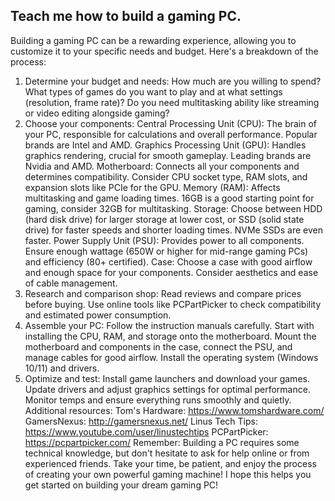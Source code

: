 ## Teach me how to build a gaming PC.

Building a gaming PC can be a rewarding experience, allowing you to customize it to your specific needs and budget. Here's a breakdown of the process:
1. Determine your budget and needs:
How much are you willing to spend?
What types of games do you want to play and at what settings (resolution, frame rate)?
Do you need multitasking ability like streaming or video editing alongside gaming?
2. Choose your components:
Central Processing Unit (CPU): The brain of your PC, responsible for calculations and overall performance. Popular brands are Intel and AMD.
Graphics Processing Unit (GPU): Handles graphics rendering, crucial for smooth gameplay. Leading brands are Nvidia and AMD.
Motherboard: Connects all your components and determines compatibility. Consider CPU socket type, RAM slots, and expansion slots like PCIe for the GPU.
Memory (RAM): Affects multitasking and game loading times. 16GB is a good starting point for gaming, consider 32GB for multitasking.
Storage: Choose between HDD (hard disk drive) for larger storage at lower cost, or SSD (solid state drive) for faster speeds and shorter loading times. NVMe SSDs are even faster.
Power Supply Unit (PSU): Provides power to all components. Ensure enough wattage (650W or higher for mid-range gaming PCs) and efficiency (80+ certified).
Case: Choose a case with good airflow and enough space for your components. Consider aesthetics and ease of cable management.
3. Research and comparison shop:
Read reviews and compare prices before buying.
Use online tools like PCPartPicker to check compatibility and estimated power consumption.
4. Assemble your PC:
Follow the instruction manuals carefully.
Start with installing the CPU, RAM, and storage onto the motherboard.
Mount the motherboard and components in the case, connect the PSU, and manage cables for good airflow.
Install the operating system (Windows 10/11) and drivers.
5. Optimize and test:
Install game launchers and download your games.
Update drivers and adjust graphics settings for optimal performance.
Monitor temps and ensure everything runs smoothly and quietly.
Additional resources:
Tom's Hardware: https://www.tomshardware.com/
GamersNexus: http://gamersnexus.net/
Linus Tech Tips: https://www.youtube.com/user/linustechtips
PCPartPicker: https://pcpartpicker.com/
Remember:
Building a PC requires some technical knowledge, but don't hesitate to ask for help online or from experienced friends.
Take your time, be patient, and enjoy the process of creating your own powerful gaming machine!
I hope this helps you get started on building your dream gaming PC!
